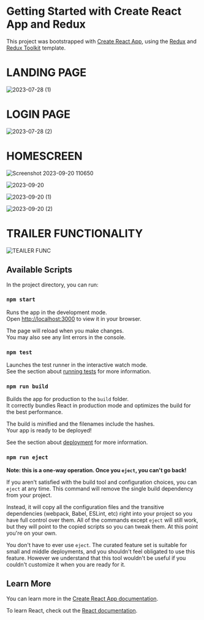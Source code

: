 # Getting Started with Create React App and Redux

This project was bootstrapped with [Create React App](https://github.com/facebook/create-react-app), using the [Redux](https://redux.js.org/) and [Redux Toolkit](https://redux-toolkit.js.org/) template.

# LANDING PAGE
![2023-07-28 (1)](https://github.com/AryamanParida/VIDEO-STREAMING-WEB-APP/assets/77320949/02b38853-2351-4316-888d-6baf07a817c2)

# LOGIN PAGE
![2023-07-28 (2)](https://github.com/AryamanParida/VIDEO-STREAMING-WEB-APP/assets/77320949/b4b6b464-a7c9-4d9f-94f1-1d29d0e6122c)

# HOMESCREEN
![Screenshot 2023-09-20 110650](https://github.com/AryamanParida/VIDEO-STREAMING-WEB-APP/assets/77320949/e351ba18-6306-4858-be00-a103c72e026b)

![2023-09-20](https://github.com/AryamanParida/VIDEO-STREAMING-WEB-APP/assets/77320949/728d1585-82af-4e16-adc2-4969e19035ca)

![2023-09-20 (1)](https://github.com/AryamanParida/VIDEO-STREAMING-WEB-APP/assets/77320949/6ce45011-1939-4641-a63b-d379e36f833d)

![2023-09-20 (2)](https://github.com/AryamanParida/VIDEO-STREAMING-WEB-APP/assets/77320949/7edbbae2-59a7-4a91-919d-b99b4ce131e8)

# TRAILER FUNCTIONALITY
![TEAILER FUNC](https://github.com/AryamanParida/VIDEO-STREAMING-WEB-APP/assets/77320949/2d3a4030-ef12-4827-a739-d2afbc7547a3)



## Available Scripts

In the project directory, you can run:

### `npm start`

Runs the app in the development mode.\
Open [http://localhost:3000](http://localhost:3000) to view it in your browser.

The page will reload when you make changes.\
You may also see any lint errors in the console.

### `npm test`

Launches the test runner in the interactive watch mode.\
See the section about [running tests](https://facebook.github.io/create-react-app/docs/running-tests) for more information.

### `npm run build`

Builds the app for production to the `build` folder.\
It correctly bundles React in production mode and optimizes the build for the best performance.

The build is minified and the filenames include the hashes.\
Your app is ready to be deployed!

See the section about [deployment](https://facebook.github.io/create-react-app/docs/deployment) for more information.

### `npm run eject`

**Note: this is a one-way operation. Once you `eject`, you can't go back!**

If you aren't satisfied with the build tool and configuration choices, you can `eject` at any time. This command will remove the single build dependency from your project.

Instead, it will copy all the configuration files and the transitive dependencies (webpack, Babel, ESLint, etc) right into your project so you have full control over them. All of the commands except `eject` will still work, but they will point to the copied scripts so you can tweak them. At this point you're on your own.

You don't have to ever use `eject`. The curated feature set is suitable for small and middle deployments, and you shouldn't feel obligated to use this feature. However we understand that this tool wouldn't be useful if you couldn't customize it when you are ready for it.

## Learn More

You can learn more in the [Create React App documentation](https://facebook.github.io/create-react-app/docs/getting-started).

To learn React, check out the [React documentation](https://reactjs.org/).
